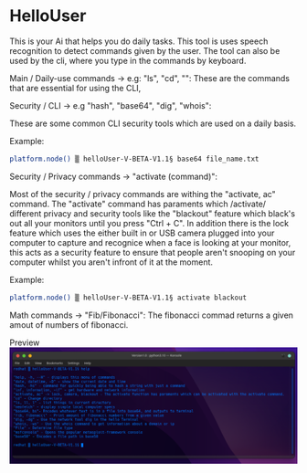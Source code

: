 # HelloUser
This is your Ai that helps you do daily tasks.
This tool is uses speech recognition to detect commands given by the user.
The tool can also be used by the cli, where you type in the commands by keyboard. 

Main / Daily-use commands -> e.g: "ls", "cd", "":
These are the commands that are essential for using the CLI,



Security / CLI -> e.g "hash", "base64", "dig", "whois":

These are some common CLI security tools which are used on a daily basis.

Example:
```bash
platform.node() ▒ helloUser-V-BETA-V1.1§ base64 file_name.txt
```


Security / Privacy commands -> "activate (command)":

Most of the security / privacy commands are withing the "activate, ac" command.
The "activate" command has paraments which /activate/ different privacy and security tools like the "blackout" feature which black's out all your monitors until you press "Ctrl + C". In addition there is the lock feature which uses the either built in or USB camera plugged into your computer to capture and recognice when a face is looking at your monitor, this acts as a security feature to ensure that people aren't snooping on your computer whilst you aren't infront of it at the moment. 

Example:

```bash
platform.node() ▒ helloUser-V-BETA-V1.1§ activate blackout
```

Math commands -> "Fib/Fibonacci":
The fibonacci commad returns a given amout of numbers of fibonacci.


Preview
![Screenshot](preview.png)